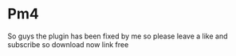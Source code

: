 # Pm4
So guys the plugin has been fixed by me so please leave a like and subscribe so download now link free
